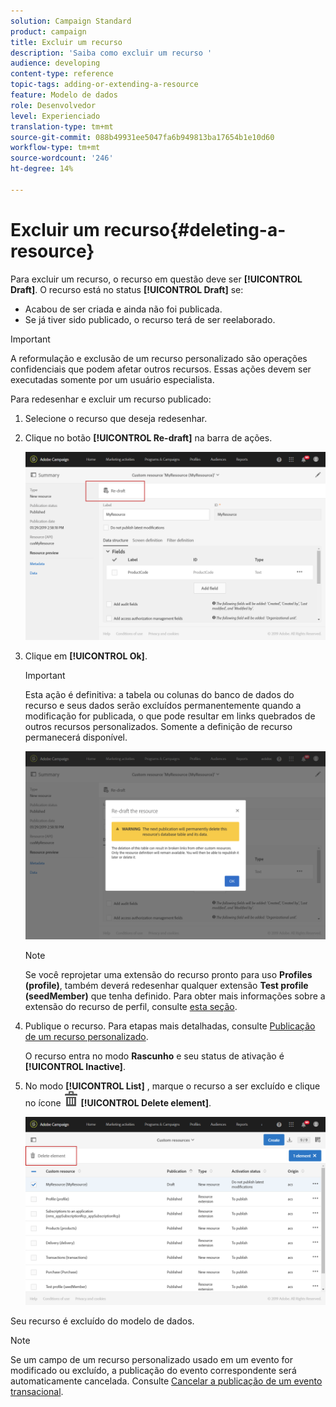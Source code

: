 ```yaml
---
solution: Campaign Standard
product: campaign
title: Excluir um recurso
description: 'Saiba como excluir um recurso '
audience: developing
content-type: reference
topic-tags: adding-or-extending-a-resource
feature: Modelo de dados
role: Desenvolvedor
level: Experienciado
translation-type: tm+mt
source-git-commit: 088b49931ee5047fa6b949813ba17654b1e10d60
workflow-type: tm+mt
source-wordcount: '246'
ht-degree: 14%

---
```



# Excluir um recurso{#deleting-a-resource}

Para excluir um recurso, o recurso em questão deve ser **[!UICONTROL Draft]**. O recurso está no status **[!UICONTROL Draft]** se:

* Acabou de ser criada e ainda não foi publicada.
* Se já tiver sido publicado, o recurso terá de ser reelaborado.

>[!IMPORTANT]
>
>A reformulação e exclusão de um recurso personalizado são operações confidenciais que podem afetar outros recursos. Essas ações devem ser executadas somente por um usuário especialista.

Para redesenhar e excluir um recurso publicado:

1. Selecione o recurso que deseja redesenhar.
1. Clique no botão **[!UICONTROL Re-draft]** na barra de ações.

   ![](assets/schema_extension_uc26.png)

1. Clique em **[!UICONTROL Ok]**.

   >[!IMPORTANT]
   >
   >Esta ação é definitiva: a tabela ou colunas do banco de dados do recurso e seus dados serão excluídos permanentemente quando a modificação for publicada, o que pode resultar em links quebrados de outros recursos personalizados. Somente a definição de recurso permanecerá disponível.

   ![](assets/schema_extension_uc27.png)

   >[!NOTE]
   >
   >Se você reprojetar uma extensão do recurso pronto para uso **Profiles (profile)**, também deverá redesenhar qualquer extensão **Test profile (seedMember)** que tenha definido. Para obter mais informações sobre a extensão do recurso de perfil, consulte [esta seção](../../developing/using/extending-the-profile-resource-with-a-new-field.md).

1. Publique o recurso. Para etapas mais detalhadas, consulte [Publicação de um recurso personalizado](../../developing/using/updating-the-database-structure.md#publishing-a-custom-resource).

   O recurso entra no modo **Rascunho** e seu status de ativação é **[!UICONTROL Inactive]**.

1. No modo **[!UICONTROL List]** , marque o recurso a ser excluído e clique no ícone ![](assets/delete_darkgrey-24px.png) **[!UICONTROL Delete element]**.

   ![](assets/schema_extension_uc28.png)

Seu recurso é excluído do modelo de dados.

>[!NOTE]
>
>Se um campo de um recurso personalizado usado em um evento for modificado ou excluído, a publicação do evento correspondente será automaticamente cancelada. Consulte [Cancelar a publicação de um evento transacional](../../channels/using/publishing-transactional-event.md#unpublishing-an-event).
